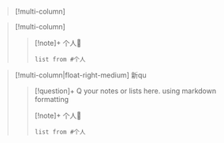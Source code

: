 >[!multi-column]


> [!multi-column]
>
>> [!note]+ 个人🚀
>> ```dataview 
>> list from #个人
>> ```

>[!multi-column|float-right-medium] 新qu
>> [!question]+ Q 
>> your notes or lists here. using markdown formatting
>> 
>> [!note]+ 个人🚀
>> ```dataview 
>> list from #个人
>> ```





